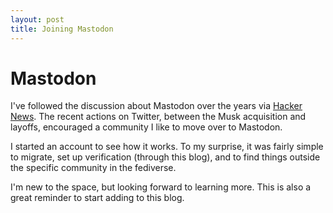 ```yaml
---
layout: post
title: Joining Mastodon
---
```


# Mastodon

I've followed the discussion about Mastodon over the years via [Hacker News](https://news.ycombinator.com). The recent actions on Twitter, between the Musk acquisition and layoffs, encouraged a community I like to move over to Mastodon.

I started an account to see how it works. To my surprise, it was fairly simple to migrate, set up verification (through this blog), and to find things outside the specific community in the fediverse.

I'm new to the space, but looking forward to learning more. This is also a great reminder to start adding to this blog.
